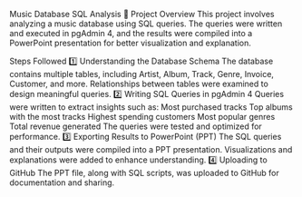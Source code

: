 Music Database SQL Analysis 🎵
Project Overview
This project involves analyzing a music database using SQL queries. The queries were written and executed in pgAdmin 4, and the results were compiled into a PowerPoint presentation for better visualization and explanation.

Steps Followed
1️⃣ Understanding the Database Schema
The database contains multiple tables, including Artist, Album, Track, Genre, Invoice, Customer, and more.
Relationships between tables were examined to design meaningful queries.
2️⃣ Writing SQL Queries in pgAdmin 4
Queries were written to extract insights such as:
Most purchased tracks
Top albums with the most tracks
Highest spending customers
Most popular genres
Total revenue generated
The queries were tested and optimized for performance.
3️⃣ Exporting Results to PowerPoint (PPT)
The SQL queries and their outputs were compiled into a PPT presentation.
Visualizations and explanations were added to enhance understanding.
4️⃣ Uploading to GitHub
The PPT file, along with SQL scripts, was uploaded to GitHub for documentation and sharing.
